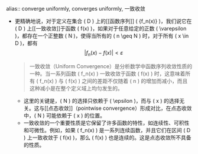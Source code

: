 alias:: converge uniformly, converges uniformly, 一致收敛

- 更精确地说，对于定义在集合 \( D \) 上的[[函数序列]] \( \{f_n(x)\} \)，我们说它在 \( D \) 上[[一致收敛]]于函数 \( f(x) \)，如果对于任意给定的正数 \( \varepsilon \)，都存在一个正整数 \( N \)，使得当所有的 \( n \geq N \) 时，对于所有 \( x \in D \)，都有
  $$ |f_n(x) - f(x)| < \varepsilon $$
  >一致收敛（Uniform Convergence）是分析数学中函数序列收敛性质的一种。当一系列函数 \( f_n(x) \) 一致收敛于函数 \( f(x) \) 时，这意味着所有 \( f_n(x) \) 与 \( f(x) \) 之间的差距不仅随着 \( n \) 的增加而减小，而且这种减小是在整个定义域上均匀发生的。
	- 这里的关键是，\( N \) 的选择只依赖于 \( \epsilon \)，而与 \( x \) 的选择无关。这与[[点态收敛]]（pointwise convergence）形成对比，在点态收敛中，\( N \) 可能依赖于 \( x \) 的位置。
	- 一致收敛的一个重要性质是它保留了许多函数的特性，如连续性、可积性和可微性。例如，如果 \( f_n(x) \) 是一系列连续函数，并且它们在区间 \( D \) 上一致收敛于 \( f(x) \)，那么 \( f(x) \) 也是连续的。这是点态收敛所不具备的性质。